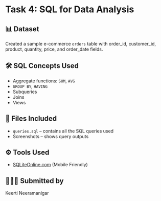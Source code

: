 # Task 4: SQL for Data Analysis

## 📊 Dataset
Created a sample e-commerce `orders` table with order_id, customer_id, product, quantity, price, and order_date fields.

## 🛠️ SQL Concepts Used
- Aggregate functions: `SUM`, `AVG`
- `GROUP BY`, `HAVING`
- Subqueries
- Joins
- Views

## 📁 Files Included
- `queries.sql` – contains all the SQL queries used
- Screenshots – shows query outputs

## ⚙️ Tools Used
- [SQLiteOnline.com](https://sqliteonline.com) (Mobile Friendly)

## 🙋🏻‍♀️ Submitted by
Keerti Neeramanigar
